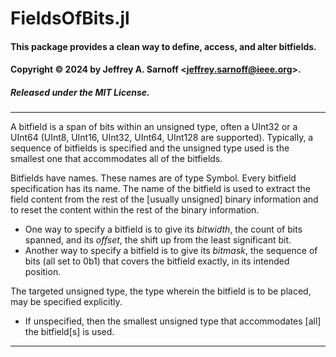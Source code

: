 # FieldsOfBits.jl
#### This package provides a clean way to define, access, and alter bitfields.
#### Copyright  © 2024 by Jeffrey A. Sarnoff \<jeffrey.sarnoff@ieee.org\>.
##### Released under the MIT License.
----

A bitfield is a span of bits within an unsigned type, often a UInt32 or a UInt64 (UInt8, UInt16, UInt32, UInt64, UInt128 are supported).
Typically, a sequence of bitfields is specified and the unsigned type used is the smallest one that accommodates all of the bitfields.

Bitfields have names. These names are of type Symbol. Every bitfield specification has its name.  The name of the bitfield is used to extract the field content from the rest of the [usually unsigned] binary information and to reset the content within the rest of the binary information.

- One way to specify a bitfield is to give its *bitwidth*, the count of bits spanned, and its *offset*, the shift up from the least significant bit.
- Another way to specify a bitfield is to give its *bitmask*, the sequence of bits (all set to 0b1) that covers the bitfield exactly, in its intended position.

The targeted unsigned type, the type wherein the bitfield is to be placed, may be specified explicitly. 
- If unspecified, then the smallest unsigned type that accommodates [all] the bitfield[s] is used.

----




